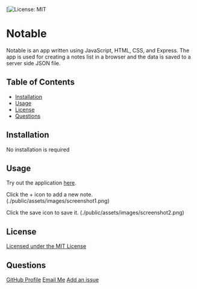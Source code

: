 [![License: MIT](https://img.shields.io/badge/License-MIT-yellow.svg)

# Notable

Notable is an app written using JavaScript, HTML, CSS, and Express. The app is used for creating a notes list in a browser and the data is saved to a server side JSON file.

## Table of Contents

- [Installation](#installation)
- [Usage](#usage)
- [License](#license)
- [Questions](#questions)

## Installation

No installation is required

## Usage

Try out the application [here](https://fathomless-sea-85603.herokuapp.com/).

Click the + icon to add a new note.
(./public/assets/images/screenshot1.png)

Click the save icon to save it.
(./public/assets/images/screenshot2.png)

## License

[Licensed under the MIT License](https://opensource.org/licenses/MIT)

## Questions

[GitHub Profile](https://github.com/sakme)
[Email Me](mailto:alan@akme.us)
[Add an issue](https://github.com/sakme/readme-generator/issues)
